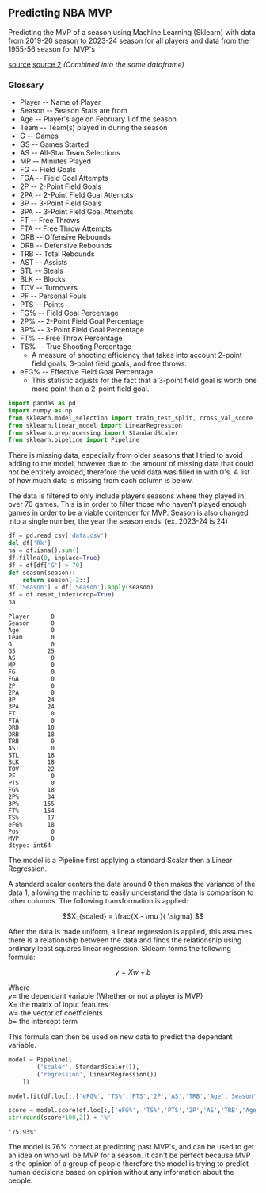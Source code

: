 ## Predicting NBA MVP

Predicting the MVP of a season using Machine Learning (Sklearn) with data from 2019-20 season to 2023-24 season for all players and data from the 1955-56 season for MVP's

[source](https://stathead.com/tiny/bzJUn) [source 2](https://stathead.com/tiny/6Jswm) *(Combined into the same dataframe)* 

### Glossary
- Player -- Name of Player
- Season -- Season Stats are from
- Age -- Player's age on February 1 of the season
- Team -- Team(s) played in during the season
- G -- Games
- GS -- Games Started
- AS -- All-Star Team Selections
- MP -- Minutes Played
- FG -- Field Goals
- FGA -- Field Goal Attempts
- 2P -- 2-Point Field Goals
- 2PA -- 2-Point Field Goal Attempts
- 3P -- 3-Point Field Goals
- 3PA -- 3-Point Field Goal Attempts
- FT -- Free Throws
- FTA -- Free Throw Attempts
- ORB -- Offensive Rebounds
- DRB -- Defensive Rebounds
- TRB -- Total Rebounds
- AST -- Assists
- STL -- Steals
- BLK -- Blocks
- TOV -- Turnovers
- PF -- Personal Fouls
- PTS -- Points
- FG% -- Field Goal Percentage
- 2P% -- 2-Point Field Goal Percentage
- 3P% -- 3-Point Field Goal Percentage
- FT% -- Free Throw Percentage
- TS% -- True Shooting Percentage
  - A measure of shooting efficiency that takes into account 2-point field goals, 3-point field goals, and free throws.
- eFG% -- Effective Field Goal Percentage
  - This statistic adjusts for the fact that a 3-point field goal is worth one more point than a 2-point field goal.


```python
import pandas as pd
import numpy as np
from sklearn.model_selection import train_test_split, cross_val_score
from sklearn.linear_model import LinearRegression
from sklearn.preprocessing import StandardScaler
from sklearn.pipeline import Pipeline
```

There is missing data, especially from older seasons that I tried to avoid adding to the model, however due to the amount of missing data that could not be entirely avoided, therefore the void data was filled in with 0's. A list of how much data is missing from each column is below.

The data is filtered to only include players seasons where they played in over 70 games. This is in order to filter those who haven't played enough games in order to be a viable contender for MVP. Season is also changed into a single number, the year the season ends. (ex. 2023-24 is 24)


```python
df = pd.read_csv('data.csv')
del df['Rk']
na = df.isna().sum()
df.fillna(0, inplace=True)
df = df[df['G'] > 70]
def season(season):
    return season[-2::]
df['Season'] = df['Season'].apply(season)
df = df.reset_index(drop=True)
na
```




    Player      0
    Season      0
    Age         0
    Team        0
    G           0
    GS         25
    AS          0
    MP          0
    FG          0
    FGA         0
    2P          0
    2PA         0
    3P         24
    3PA        24
    FT          0
    FTA         0
    ORB        18
    DRB        18
    TRB         0
    AST         0
    STL        18
    BLK        18
    TOV        22
    PF          0
    PTS         0
    FG%        18
    2P%        34
    3P%       155
    FT%       154
    TS%        17
    eFG%       18
    Pos         0
    MVP         0
    dtype: int64



The model is a Pipeline first applying a standard Scalar then a Linear Regression.

A standard scaler centers the data around 0 then makes the variance of the data 1, allowing the machine to easily understand the data is comparison to other columns. The following transformation is applied:

$$X_{scaled} = \frac{X - \mu }{ \sigma} $$

After the data is made uniform, a linear regression is applied, this assumes there is a relationship between the data and finds the relationship using ordinary least squares linear regression. Sklearn forms the following formula:

$$ y = Xw+b $$

Where \
$y =$ the dependant variable (Whether or not a player is MVP) \
$X =$ the matrix of input features \
$w =$ the vector of coefficients \
$b =$ the intercept term

This formula can then be used on new data to predict the dependant variable.


```python
model = Pipeline([
        ('scaler', StandardScaler()),
        ('regression', LinearRegression())
    ])

model.fit(df.loc[:,['eFG%', 'TS%','PTS','2P','AS','TRB','Age','Season','AST','MP','TOV','PF','G','FT','FTA','3PA']],pd.DataFrame(df['MVP']))
```


```python
score = model.score(df.loc[:,['eFG%', 'TS%','PTS','2P','AS','TRB','Age','Season','AST','MP','TOV','PF','G','FT','FTA','3PA']],df['MVP'])
str(round(score*100,2)) + '%'
```




    '75.93%'



The model is 76% correct at predicting past MVP's, and can be used to get an idea on who will be MVP for a season. It can't be perfect because MVP is the opinion of a group of people therefore the model is trying to predict human decisions based on opinion without any information about the people.
